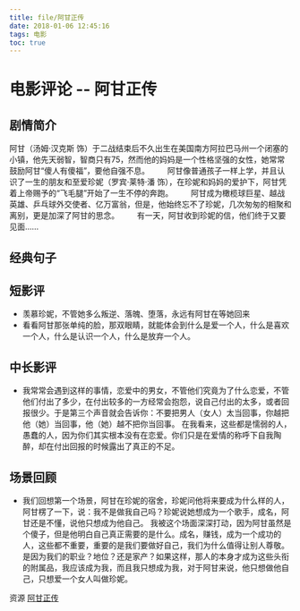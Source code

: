 ```yaml
---
title: file/阿甘正传
date: 2018-01-06 12:45:16
tags: 电影
toc: true
---
```


# 电影评论 -- 阿甘正传

## 剧情简介

阿甘（汤姆·汉克斯 饰）于二战结束后不久出生在美国南方阿拉巴马州一个闭塞的小镇，他先天弱智，智商只有75，然而他的妈妈是一个性格坚强的女性，她常常鼓励阿甘“傻人有傻福”，要他自强不息。 
　　阿甘像普通孩子一样上学，并且认识了一生的朋友和至爱珍妮（罗宾·莱特·潘 饰），在珍妮和妈妈的爱护下，阿甘凭着上帝赐予的“飞毛腿”开始了一生不停的奔跑。 
　　阿甘成为橄榄球巨星、越战英雄、乒乓球外交使者、亿万富翁，但是，他始终忘不了珍妮，几次匆匆的相聚和离别，更是加深了阿甘的思念。 
　　有一天，阿甘收到珍妮的信，他们终于又要见面……

<!-- more -->

## 经典句子

## 短影评

- 羡慕珍妮，不管她多么叛逆、落魄、堕落，永远有阿甘在等她回来
- 看看阿甘那张单纯的脸，那双眼睛，就能体会到什么是爱一个人，什么是喜欢一个人，什么是认识一个人，什么是放弃一个人。

## 中长影评

- 我常常会遇到这样的事情，恋爱中的男女，不管他们究竟为了什么恋爱，不管他们付出了多少，在付出较多的一方经常会抱怨，说自己付出的太多，或者回报很少。于是第三个声音就会告诉你：不要把男人（女人）太当回事，你越把他（她）当回事，他（她）越不把你当回事。
在我看来，这些都是懦弱的人，愚蠢的人，因为你们其实根本没有在恋爱。你们只是在爱情的称呼下自我陶醉，却在付出回报的时候露出了真正的不足。

## 场景回顾

- 我们回想第一个场景，阿甘在珍妮的宿舍，珍妮问他将来要成为什么样的人，阿甘楞了一下，说：我不是做我自己吗？珍妮说她想成为一个歌手，成名，阿甘还是不懂，说他只想成为他自己。
我被这个场面深深打动，因为阿甘虽然是个傻子，但是他明白自己真正需要的是什么。成名，赚钱，成为一个成功的人，这些都不重要，重要的是我们要做好自己，我们为什么值得让别人尊敬。是因为我们的职业？地位？还是家产？如果这样，那人的本身才成为这些头衔的附属品，我应该成为我，而且我只想成为我，对于阿甘来说，他只想做他自己，只想爱一个女人叫做珍妮。

资源 [阿甘正传](http://blog.leanote.com/freewalk "阿甘正传")
